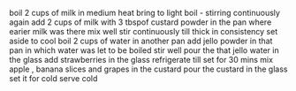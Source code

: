 boil 2 cups of milk in medium heat
bring to light boil - stirring continuously
again add 2 cups of milk with 3 tbspof custard powder in the pan where earier milk was there 
mix well
stir continuously
till thick in consistency
set aside to cool
boil 2 cups of water in another pan
add jello powder in that pan in which water was let to be boiled
stir  well
pour the that jello water in the glass
add strawberries in the glass
refrigerate till set for 30 mins
mix apple , banana slices and grapes in the custard
pour the custard in the glass
set it for cold 
serve cold 
